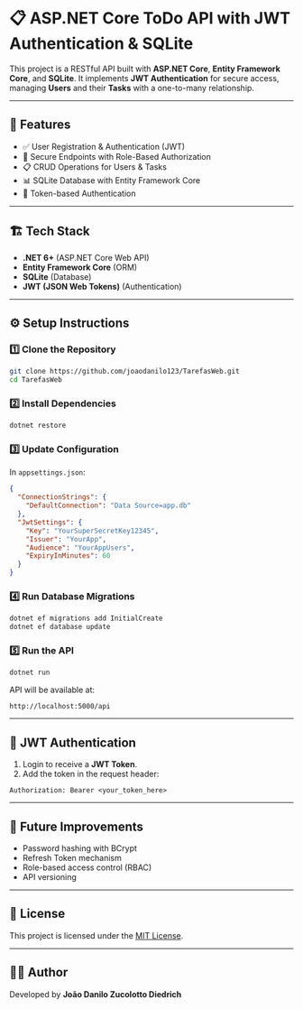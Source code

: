 # 📋 ASP.NET Core ToDo API with JWT Authentication & SQLite

This project is a RESTful API built with **ASP.NET Core**, **Entity Framework Core**, and **SQLite**. It implements **JWT Authentication** for secure access, managing **Users** and their **Tasks** with a one-to-many relationship.

---

## 🚀 Features

- ✅ User Registration & Authentication (JWT)
- 🔐 Secure Endpoints with Role-Based Authorization
- 📋 CRUD Operations for Users & Tasks
- 📊 SQLite Database with Entity Framework Core
- 🔄 Token-based Authentication

---

## 🏗️ Tech Stack

- **.NET 6+** (ASP.NET Core Web API)
- **Entity Framework Core** (ORM)
- **SQLite** (Database)
- **JWT (JSON Web Tokens)** (Authentication)

---

## ⚙️ Setup Instructions

### 1️⃣ Clone the Repository

```bash
git clone https://github.com/joaodanilo123/TarefasWeb.git
cd TarefasWeb
```

### 2️⃣ Install Dependencies

```bash
dotnet restore
```

### 3️⃣ Update Configuration

In `appsettings.json`:

```json
{
  "ConnectionStrings": {
    "DefaultConnection": "Data Source=app.db"
  },
  "JwtSettings": {
    "Key": "YourSuperSecretKey12345",
    "Issuer": "YourApp",
    "Audience": "YourAppUsers",
    "ExpiryInMinutes": 60
  }
}
```

### 4️⃣ Run Database Migrations

```bash
dotnet ef migrations add InitialCreate
dotnet ef database update
```

### 5️⃣ Run the API

```bash
dotnet run
```

API will be available at:

```
http://localhost:5000/api
```

---

## 🔑 JWT Authentication

1. Login to receive a **JWT Token**.
2. Add the token in the request header:

```
Authorization: Bearer <your_token_here>
```

---

## 🚀 Future Improvements

- Password hashing with BCrypt
- Refresh Token mechanism
- Role-based access control (RBAC)
- API versioning

---

## 📜 License

This project is licensed under the [MIT License](LICENSE).

---

## 👨‍💻 Author

Developed by **João Danilo Zucolotto Diedrich**


